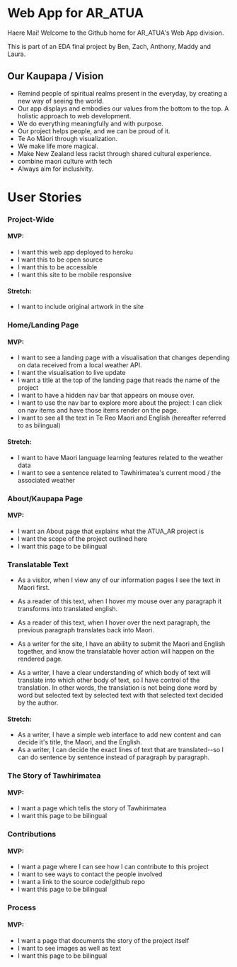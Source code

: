 # Web App for AR_ATUA

Haere Mai! Welcome to the Github home for AR_ATUA's Web App division.

This is part of an EDA final project by Ben, Zach, Anthony, Maddy and Laura.

## Our Kaupapa / Vision
- Remind people of spiritual realms present in the everyday, by creating a new way of seeing the world.
- Our app displays and embodies our values from the bottom to the top.  A holistic approach to web development.
- We do everything meaningfully and with purpose.
- Our project helps people, and we can be proud of it.
- Te Ao Māori through visualization.
- We make life more magical.
- Make New Zealand less racist through shared cultural experience.
- combine maori culture with tech
- Always aim for inclusivity.


# User Stories

### Project-Wide

#### MVP:
* I want this web app deployed to heroku
* I want this to be open source
* I want this to be accessible
* I want this site to be mobile responsive

#### Stretch:
* I want to include original artwork in the site

### Home/Landing Page

#### MVP:
* I want to see a landing page with a visualisation that changes depending on data received from a local weather API.
* I want the visualisation to live update
* I want a title at the top of the landing page that reads the name of the project
* I want to have a hidden nav bar that appears on mouse over.
* I want to use the nav bar to explore more about the project: I can click on nav items and have those items render on the page.
* I want to see all the text in Te Reo Maori and English (hereafter referred to as bilingual)

#### Stretch:
* I want to have Maori language learning features related to the weather data
* I want to see a sentence related to Tawhirimatea's current mood / the associated weather

### About/Kaupapa Page

#### MVP:
* I want an About page that explains what the ATUA_AR project is
* I want the scope of the project outlined here
* I want this page to be bilingual

### Translatable Text

* As a visitor, when I view any of our information pages I see the text in Maori first.
* As a reader of this text, when I hover my mouse over any paragraph it transforms into translated english.
* As a reader of this text, when I hover over the next paragraph, the previous paragraph translates back into Maori.

* As a writer for the site, I have an ability to submit the Maori and English together, and know the translatable hover action will happen on the rendered page.
* As a writer, I have a clear understanding of which body of text will translate into which other body of text, so I have control of the translation.  In other words, the translation is not being done word by word but selected text by selected text with that selected text decided by the author.

#### Stretch:
* As a writer, I have a simple web interface to add new content and can decide it's title, the Maori, and the English.
* As a writer, I can decide the exact lines of text that are translated--so I can do sentence by sentence instead of paragraph by paragraph.
 
### The Story of Tawhirimatea

#### MVP:
* I want a page which tells the story of Tawhirimatea
* I want this page to be bilingual


### Contributions

#### MVP:
* I want a page where I can see how I can contribute to this project
* I want to see ways to contact the people involved
* I want a link to the source code/github repo
* I want this page to be bilingual  

### Process

#### MVP:
* I want a page that documents the story of the project itself
* I want to see images as well as text
* I want this page to be bilingual
